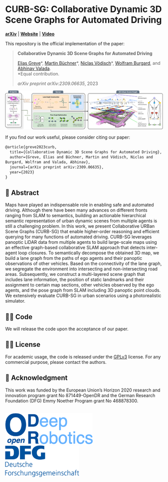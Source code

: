 # CURB-SG: Collaborative Dynamic 3D Scene Graphs for Automated Driving
[**arXiv**](https://arxiv.org/abs/2309.06635) | [**Website**](http://curb.cs.uni-freiburg.de/) | [**Video**](https://www.youtube.com/watch?v=3xY0U33CSJ4)

This repository is the official implementation of the paper:

> **Collaborative Dynamic 3D Scene Graphs for Automated Driving**
>
> [Elias Greve]()&ast;, [Martin Büchner](https://rl.uni-freiburg.de/people/buechner)&ast;, [Niclas Vödisch](https://vniclas.github.io/)&ast;, [Wolfram Burgard](https://www.utn.de/person/wolfram-burgard/), and [Abhinav Valada](https://rl.uni-freiburg.de/people/valada). <br>
> &ast;Equal contribution. <br> 
> 
> *arXiv preprint arXiv:2309.06635*, 2023

<p align="center">
  <img src="./assets/curb_overview.png" alt="Overview of SPINO approach" width="800" />
</p>

If you find our work useful, please consider citing our paper:
```
@article{greve2023curb,
  title={Collaborative Dynamic 3D Scene Graphs for Automated Driving},
  author={Greve, Elias and Büchner, Martin and Vödisch, Niclas and Burgard, Wolfram and Valada, Abhinav},
  journal={arXiv preprint arXiv:2309.06635},
  year={2023}
}
```


## 📔 Abstract

Maps have played an indispensable role in enabling safe and automated driving. Although there have been many advances on different fronts ranging from SLAM to semantics, building an actionable hierarchical semantic representation of urban dynamic scenes from multiple agents is still a challenging problem. In this work, we present Collaborative URBan Scene Graphs (CURB-SG) that enable higher-order reasoning and efficient querying for many functions of automated driving. CURB-SG leverages panoptic LiDAR data from multiple agents to build large-scale maps using an effective graph-based collaborative SLAM approach that detects inter-agent loop closures. To semantically decompose the obtained 3D map, we build a lane graph from the paths of ego agents and their panoptic observations of other vehicles. Based on the connectivity of the lane graph, we segregate the environment into intersecting and non-intersecting road areas. Subsequently, we construct a multi-layered scene graph that includes lane information, the position of static landmarks and their assignment to certain map sections, other vehicles observed by the ego agents, and the pose graph from SLAM including 3D panoptic point clouds. We extensively evaluate CURB-SG in urban scenarios using a photorealistic simulator.


## 👩‍💻 Code

We will release the code upon the acceptance of our paper.


## 👩‍⚖️  License

For academic usage, the code is released under the [GPLv3](https://www.gnu.org/licenses/gpl-3.0.en.html) license.
For any commercial purpose, please contact the authors.


## 🙏 Acknowledgment

This work was funded by the European Union’s Horizon 2020 research and innovation program grant No 871449-OpenDR and the German Research Foundation (DFG) Emmy Noether Program grant No 468878300.
<br><br>
<p float="left">
  <a href="https://opendr.eu/"><img src="./assets/opendr_logo.png" alt="drawing" height="100"/></a>
  &nbsp;
  &nbsp;
  &nbsp;
  <a href="https://www.dfg.de/en/research_funding/programmes/individual/emmy_noether/index.html"><img src="./assets/dfg_logo.png" alt="drawing" height="100"/></a>  
</p>

